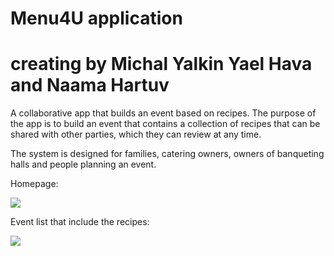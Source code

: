 <div dir="ltr">

# Menu4U application
# creating by Michal Yalkin Yael Hava and Naama Hartuv

A collaborative app that builds an event based on recipes.
The purpose of the app is to build an event that contains a collection of recipes that can be shared with other parties, which they can review at any time. 

The system is designed for families, catering owners, owners of banqueting halls and people planning an event.

Homepage:

![](gitHubPicture/1.jpeg)

Event list that include the recipes:

![](gitHubPicture/2.jpeg)



 </div>
